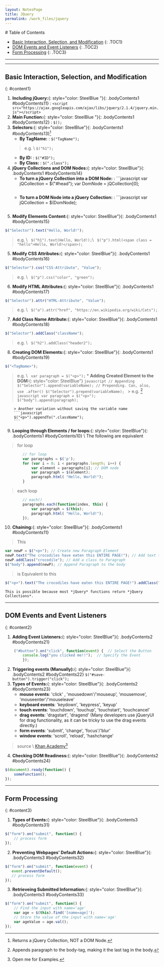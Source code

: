 ```yaml
---
layout: NotesPage
title: JQuery
permalink: /work_files/jquery
---
```


<div markdown="1" class = "TOC">
# Table of Contents

  * [Basic Interaction, Selection, and Modification](#content1)
  {: .TOC1}
  * [DOM Events and Event Listeners](#content2)
  {: .TOC2}
  * [Form Processing](#content3)
  {: .TOC3}
</div>



***
***

## Basic Interaction, Selection, and Modification 
{: #content1}
1. **Including jQuery:**{: style="color: SteelBlue  "}{: .bodyContents1 #bodyContents11}
: ```<script src="https://ajax.googleapis.com/ajax/libs/jquery/2.1.4/jquery.min.js"></script>```
2. **Main Function:**{: style="color: SteelBlue  "}{: .bodyContents1 #bodyContents12}
: ```$();```
3. **Selectors:**{: style="color: SteelBlue"}{: .bodyContents1 #bodyContents13}[^1]
    * **By TagName:**
    :   ```$("TagName");```
    > e.g. \\
    ```$("h1");```
    * **By ID:**
    :   ```$("#ID");```
    * **By Class:**
    :   ```$(".class");```
4. **jQuery Collections and DOM Nodes:**{: style="color: SteelBlue"}{: .bodyContents1  #bodyContents14}
    * **To turn a jQuery Collection into a DOM Node:**
    :   ```javascript
        var jQCollection = $("#head");
        var DomNode = jQCollection[0];
        ```
    * **To turn a DOM Node into a jQuery Collection:**
    :   ```javascript
        var jQCollection = $(DomNode);
        ```
4. **Modify Elements Content:**{: style="color: SteelBlue"}{: .bodyContents1 #bodyContents15}
```javascript
$("Selector").text("Hello, World!");
```
> e.g. \\
``` $("h1").text(Hello, World!);```\\
``` $("p").html(<span class = "hello">Hello, World!</span>);```
5. **Modify CSS Attributes:**{: style="color: SteelBlue"}{: .bodyContents1 #bodyContents16}
```javascript
$("Selector").css("CSS-Attribute", "Value");
```
> e.g. \\
``` $("p").css("color", "green");```
6. **Modify HTML Attributes:**{: style="color: SteelBlue"}{: .bodyContents1 #bodyContents17}
```javascript
$("Selector").attr("HTML-Attribute", "Value");
```
> e.g. \\
``` $("a").attr("href", "https://en.wikipedia.org/wiki/Cats");```

7. **Add Class Name Attribute:**{: style="color: SteelBlue"}{: .bodyContents1 #bodyContents18}
```javascript
$("Selector").addClass("className");
```
> e.g. \\
``` $("h2").addClass("header2");```
8. **Creating DOM Elements:**{: style="color: SteelBlue"}{: .bodyContents1 #bodyContents19}
```javascript
$("<TagName>");
```
> e.g. \\
``` var paragraph = $("<p>");```
    * **Adding Created Element to the DOM:**{: style="color: SteelBlue"}
    ```javascript
    // Appending
    $("Selector").append(variableName);
    // Prepending. Can, also, use .after()
    $("Selector").prepend(variableName);
    ```
        > e.g. [^2]
        ```javascript
        var paragraph = $("<p>");
        $("body").append(paragraph);
        ```

        > Another variation without saving the variable name
        ```javascript
        $("<p>").appendTo(".className");
        ```
9. **Looping through Elements / for loops:**{: style="color: SteelBlue"}{: .bodyContents1 #bodyContents10} \\
The following are equivalent
> for loop
```javascript
        // for loop
        var paragraphs = $('p');
        for (var i = 0; i < paragraphs.length; i++) {
            var element = paragraphs[i]; // DOM node
            var paragraph = $(element);
            paragraph.html( "Hello, World!");
        }
```
> each loop
```javascript
        // each()
        paragraphs.each(function(index, this) {
            var paragraph = $(this);
            paragraph.html( "Hello, World!");
        });
```
10. **Chaining:**{: style="color: SteelBlue"}{: .bodyContents1 #bodyContents11}
> This
```javascript
var newP = $("<p>"); // Create new Paragraph Element
newP.text("The crocodiles have eaten this ENTIRE PAGE!"); // Add text to the created Paragraph
newP.addClass("crocodile"); // Add a class to Paragraph
$("body").append(newP); // Append Paragraph to the body
```
> is Equivalent to this
```javascript
$("<p>").text("The crocodiles have eaten this ENTIRE PAGE!").addClass("crocodile").appendTo("body");
```

    This is possible because most *jQuery* functions return *jQuery Collections*.




[^1]: Returns a jQuery Collection, NOT a DOM Node.
[^2]: Appends paragraph to the body-tag, making it the last tag in the body.
[^3]: Open me for Examples.
***

## DOM Events and Event Listeners
{: #content2}
1. **Adding Event Listeners:**{: style="color: SteelBlue"}{: .bodyContents2 #bodyContents21}
```javascript
    ("#button").on("click", function(event) {  // Select the Button
        console.log("you clicked me!!");  // Specify the Event 
        });
```
2. **Triggering events (Manually):**{: style="color: SteelBlue"}{: .bodyContents2 #bodyContents22}
`$("#save-button").trigger("click");`
3. **Types of Events:**{: style="color: SteelBlue"}{: .bodyContents2 #bodyContents23}
    * **mouse events**: 'click' , 'mousedown'/'mouseup', 'mousemove', 'mouseenter'/'mouseleave'
    * **keyboard events**: 'keydown', 'keypress', 'keyup'
    * **touch events**: 'touchdown', 'touchup', 'touchstart', ‘touchcancel’
    * **drag events**: 'dragstart', 'dragend' (Many developers use jQueryUI for drag functionality, as it can be tricky to use the drag events directly.)
    * **form events**: 'submit', 'change', 'focus'/'blur'
    * **window events**: 'scroll', 'reload', 'hashchange'
> source \\
> [Khan Academy](https://www.khanacademy.org/computing/computer-programming/html-js-jquery/dom-events-with-jquery/a/dom-events-and-properties)[^3]
4. **Checking DOM Readiness:**{: style="color: SteelBlue"}{: .bodyContents2 #bodyContents24}
```javascript
$(document).ready(function() {
    someFunction();
});
```

***

## Form Processing
{: #content3}
1. **Types of Events:**{: style="color: SteelBlue"}{: .bodyContents3 #bodyContents31}
```javascript
$("form").on("submit", function() {
    // process form     
});
```
2. **Preventing Webpages' Default Actions:**{: style="color: SteelBlue"}{: .bodyContents3 #bodyContents32}
```javascript
$("form").on("submit", function(event) {
   event.preventDefault();
   // process form
});
```
3. **Retrieveing Submitted Information:**{: style="color: SteelBlue"}{: .bodyContents3 #bodyContents33}
```javascript
$("form").on("submit", function() {
    // Find the input with name='age' 
    var age = $(this).find('[name=age]');
    // Store the value of the input with name='age'
    var ageValue = age.val();
});
```
